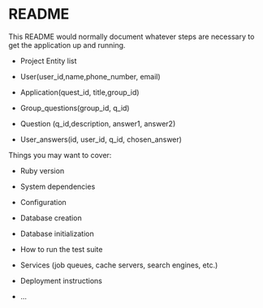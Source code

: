 # README

This README would normally document whatever steps are necessary to get the
application up and running.
* Project Entity list

* User(user_id,name,phone_number, email)
* Application(quest_id, title,group_id)
* Group_questions(group_id, q_id)
* Question (q_id,description, answer1, answer2)
* User_answers(id, user_id, q_id, chosen_answer)

Things you may want to cover:

* Ruby version

* System dependencies

* Configuration

* Database creation

* Database initialization

* How to run the test suite

* Services (job queues, cache servers, search engines, etc.)

* Deployment instructions

* ...
